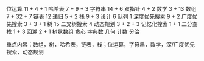 位运算 11 + 4 + 1
哈希表 7 + 9 + 3
字符串 14 + 6 
双指针 4 + 2
数学 3 + 13
数组 7 + 32 + 7
链表 12
递归 5 + 2
栈 9 + 3
设计 6
队列 1
深度优先搜索 9 + 2
广度优先搜索 3 + 3 + 1
树 15
二叉树搜索 4
动态规划 3 + 2 + 3
记忆化搜索 1 + 1
二分查找 1 + 3 
回溯 2 + 1
树状数组
贪心
字典数
几何
计数
分治

重点内容：数组，树，哈希表，链表，栈；位运算，字符串，数学，深/广度优先搜索，动态规划
